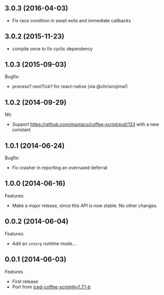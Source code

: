 ## 3.0.3 (2016-04-03)

- Fix race condition in await exits and immediate callbacks

## 3.0.2 (2015-11-23)

- compile once to fix cyclic dependency

## 1.0.3 (2015-09-03)

Bugfix:
  - process?.nextTick? for react-native (via @chrisnojima!)

## 1.0.2 (2014-09-29)

Nit:
  - Support https://github.com/maxtaco/coffee-script/pull/133 with a new constant

## 1.0.1 (2014-06-24)

Bugfix:

  - Fix crasher in reporting an overrused deferral

## 1.0.0 (2014-06-16)

Features:

  - Make a major release, since this API is now stable. No other changes.

## 0.0.2 (2014-06-04)

Features:

  - Add an `interp` runtime mode...

## 0.0.1 (2014-06-03)

Features
 
  - First release
  - Port from iced-coffee-script@v1.7.1-b
